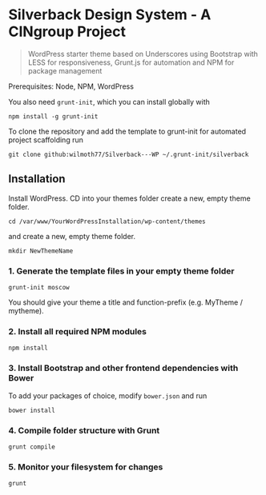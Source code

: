 Silverback Design System - A CINgroup Project
===========

>WordPress starter theme based on Underscores using Bootstrap with LESS for responsiveness, Grunt.js for automation and NPM for package management

Prerequisites: Node, NPM, WordPress

You also need `grunt-init`, which you can install globally with
```
npm install -g grunt-init
```

To clone the repository and add the template to grunt-init for automated project scaffolding run
```
git clone github:wilmoth77/Silverback---WP ~/.grunt-init/silverback
```


## Installation

Install WordPress. CD into your themes folder create a new, empty theme folder.
```
cd /var/www/YourWordPressInstallation/wp-content/themes
```
and create a new, empty theme folder.
```
mkdir NewThemeName
```



### 1. Generate the template files in your empty theme folder

```
grunt-init moscow
```
You should give your theme a title and function-prefix (e.g. MyTheme / mytheme).

### 2. Install all required NPM modules

```
npm install
```


### 3. Install Bootstrap and other frontend dependencies with Bower

To add your packages of choice, modify ```bower.json``` and run

```
bower install
```


### 4. Compile folder structure with Grunt

```
grunt compile
```

### 5. Monitor your filesystem for changes

```
grunt
```

###
